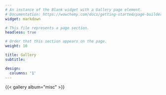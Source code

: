 ```yaml
---
# An instance of the Blank widget with a Gallery page element.
# Documentation: https://wowchemy.com/docs/getting-started/page-builder/
widget: markdown

# This file represents a page section.
headless: true

# Order that this section appears on the page.
weight: 10

title: Gallery
subtitle:

design:
  columns: '1'
---
```


{{< gallery album="misc" >}}
